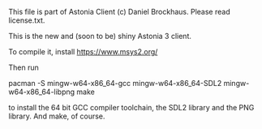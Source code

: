 
This file is part of Astonia Client (c) Daniel Brockhaus. Please read license.txt.

This is the new and (soon to be) shiny Astonia 3 client.

To compile it, install https://www.msys2.org/

Then run

pacman -S mingw-w64-x86_64-gcc mingw-w64-x86_64-SDL2 mingw-w64-x86_64-libpng make

to install the 64 bit GCC compiler toolchain, the SDL2 library and the
PNG library. And make, of course.


